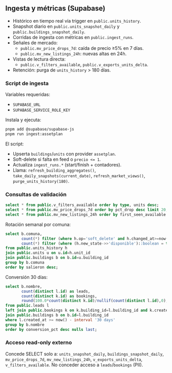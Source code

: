 ## Ingesta y métricas (Supabase)

- Histórico en tiempo real vía trigger en `public.units_history`.
- Snapshot diario en `public.units_snapshot_daily` y `public.buildings_snapshot_daily`.
- Corridas de ingesta con métricas en `public.ingest_runs`.
- Señales de mercado:
  - `public.mv_price_drops_7d`: caída de precio ≥5% en 7 días.
  - `public.mv_new_listings_24h`: nuevas altas en 24h.
- Vistas de lectura directa:
  - `public.v_filters_available`, `public.v_exports_units_delta`.
- Retención: purga de `units_history` > 180 días.

### Script de ingesta

Variables requeridas:
- `SUPABASE_URL`
- `SUPABASE_SERVICE_ROLE_KEY`

Instala y ejecuta:
```bash
pnpm add @supabase/supabase-js
pnpm run ingest:assetplan
```

El script:
- Upserta `buildings`/`units` con provider `assetplan`.
- Soft-delete si falta en feed o `precio <= 1`.
- Actualiza `ingest_runs.*` (start/finish + contadores).
- Llama: `refresh_building_aggregates()`, `take_daily_snapshots(current_date)`,
  `refresh_market_views()`, `purge_units_history(180)`.

### Consultas de validación

```sql
select * from public.v_filters_available order by type, units desc;
select * from public.mv_price_drops_7d order by pct_drop desc limit 20;
select * from public.mv_new_listings_24h order by first_seen_available desc limit 20;
```

Rotación semanal por comuna:
```sql
select b.comuna,
       count(*) filter (where h.op='soft_delete' and h.changed_at>=now()-interval '7 days') as salieron,
       count(*) filter (where (h.new_state->>'disponible')::boolean = true and h.changed_at>=now()-interval '7 days') as entraron
from public.units_history h
join public.units u on u.id=h.unit_id
join public.buildings b on b.id=u.building_id
group by b.comuna
order by salieron desc;
```

Conversión 30 días:
```sql
select b.nombre,
       count(distinct l.id) as leads,
       count(distinct k.id) as bookings,
       round(100.0*count(distinct k.id)/nullif(count(distinct l.id),0),2) as conversion_pct
from public.leads l
left join public.bookings k on k.building_id=l.building_id and k.created_at >= now() - interval '30 days'
join public.buildings b on b.id=l.building_id
where l.created_at >= now() - interval '30 days'
group by b.nombre
order by conversion_pct desc nulls last;
```

### Acceso read-only externo

Concede SELECT solo a:
`units_snapshot_daily`, `buildings_snapshot_daily`, `mv_price_drops_7d`,
`mv_new_listings_24h`, `v_exports_units_delta`, `v_filters_available`.
No conceder acceso a `leads`/`bookings` (PII).


